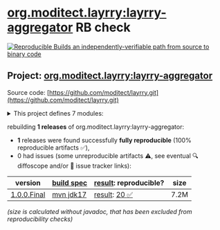 [org.moditect.layrry:layrry-aggregator](https://central.sonatype.com/artifact/org.moditect.layrry/layrry-aggregator/versions) RB check
=======

[![Reproducible Builds](https://reproducible-builds.org/images/logos/rb.svg) an independently-verifiable path from source to binary code](https://reproducible-builds.org/)

## Project: [org.moditect.layrry:layrry-aggregator](https://central.sonatype.com/artifact/org.moditect.layrry/layrry-aggregator/versions)

Source code: [https://github.com/moditect/layrry.git](https://github.com/moditect/layrry.git)

<details><summary>This project defines 7 modules:</summary>

* [org.moditect.layrry:layrry-aggregator](https://central.sonatype.com/artifact/org.moditect.layrry/layrry-aggregator/1.0.0.Final)
* [org.moditect.layrry:layrry-config](https://central.sonatype.com/artifact/org.moditect.layrry/layrry-config/1.0.0.Final)
* [org.moditect.layrry:layrry-config-toml](https://central.sonatype.com/artifact/org.moditect.layrry/layrry-config-toml/1.0.0.Final)
* [org.moditect.layrry:layrry-config-yaml](https://central.sonatype.com/artifact/org.moditect.layrry/layrry-config-yaml/1.0.0.Final)
* [org.moditect.layrry:layrry-core](https://central.sonatype.com/artifact/org.moditect.layrry/layrry-core/1.0.0.Final)
* [org.moditect.layrry:layrry-launcher](https://central.sonatype.com/artifact/org.moditect.layrry/layrry-launcher/1.0.0.Final)
* [org.moditect.layrry:layrry-platform](https://central.sonatype.com/artifact/org.moditect.layrry/layrry-platform/1.0.0.Final)
</details>

rebuilding **1 releases** of org.moditect.layrry:layrry-aggregator:
- **1** releases were found successfully **fully reproducible** (100% reproducible artifacts :white_check_mark:),
- 0 had issues (some unreproducible artifacts :warning:, see eventual :mag: diffoscope and/or :memo: issue tracker links):

| version | [build spec](/BUILDSPEC.md) | [result](https://reproducible-builds.org/docs/jvm/): reproducible? | size |
| -- | --------- | ------ | -- |
| [1.0.0.Final](https://central.sonatype.com/artifact/org.moditect.layrry/layrry-aggregator/1.0.0.Final/pom) | [mvn jdk17](layrry-1.0.0.Final.buildspec) | [result](layrry-aggregator-1.0.0.Final.buildinfo): [20 :white_check_mark: ](layrry-aggregator-1.0.0.Final.buildcompare) | 7.2M |

<i>(size is calculated without javadoc, that has been excluded from reproducibility checks)</i>
